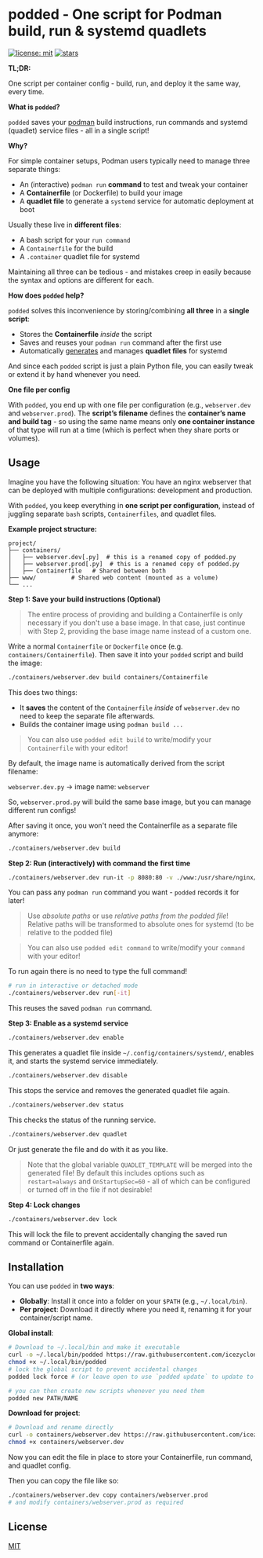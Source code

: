# podded - One script for Podman build, run & systemd quadlets

[![license: mit](https://img.shields.io/badge/license-MIT-purple)](https://github.com/icezyclon/podded?tab=License-1-ov-file#readme)
[![stars](https://img.shields.io/github/stars/icezyclon/podded?style=social)](https://github.com/icezyclon/podded)

**TL;DR:**

One script per container config - build, run, and deploy it the same way, every time.

**What is `podded`?**

`podded` saves your [podman](https://podman.io/) build instructions, run commands and systemd (quadlet) service files - all in a single script!

**Why?**

For simple container setups, Podman users typically need to manage three separate things:
* An (interactive) `podman run` **command** to test and tweak your container
* A **Containerfile** (or Dockerfile) to build your image
* A **quadlet file** to generate a `systemd` service for automatic deployment at boot

Usually these live in **different files**:
* A bash script for your `run command`
* A `Containerfile` for the build
* A `.container` quadlet file for systemd

Maintaining all three can be tedious - and mistakes creep in easily because the syntax and options are different for each.

**How does `podded` help?**

`podded` solves this inconvenience by storing/combining **all three** in a **single script**:
* Stores the **Containerfile** *inside* the script
* Saves and reuses your `podman run` command after the first use
* Automatically [generates](https://github.com/containers/podlet) and manages **quadlet files** for systemd

And since each `podded` script is just a plain Python file, you can easily tweak or extend it by hand whenever you need.

**One file per config**

With `podded`, you end up with one file per configuration (e.g., `webserver.dev` and `webserver.prod`).
The **script’s filename** defines the **container’s name and build tag** - so using the same name means only **one container instance** of that type will run at a time (which is perfect when they share ports or volumes).


## Usage

Imagine you have the following situation: 
You have an nginx webserver that can be deployed with multiple configurations: development and production.

With `podded`, you keep everything in **one script per configuration**, instead of juggling separate `bash` scripts, `Containerfiles`, and quadlet files.

**Example project structure:**
```
project/
├── containers/
│   ├── webserver.dev[.py]  # this is a renamed copy of podded.py
│   ├── webserver.prod[.py]  # this is a renamed copy of podded.py
│   ├── Containerfile   # Shared between both
├── www/          # Shared web content (mounted as a volume)
└── ...
```

**Step 1: Save your build instructions (Optional)**

> The entire process of providing and building a Containerfile is only necessary if you don't use a base image.
> In that case, just continue with Step 2, providing the base image name instead of a custom one.

Write a normal `Containerfile` or `Dockerfile` once (e.g. `containers/Containerfile`).
Then save it into your `podded` script and build the image:

```bash
./containers/webserver.dev build containers/Containerfile
```

This does two things:
* It **saves** the content of the `Containerfile` *inside* of `webserver.dev`  no need to keep the separate file afterwards.
* Builds the container image using `podman build ...`

> You can also use `podded edit build` to write/modify your `Containerfile` with your editor!

By default, the image name is automatically derived from the script filename:

`webserver.dev.py` → image name: `webserver`

So, `webserver.prod.py` will build the same base image, but you can manage different run configs!


After saving it once, you won't need the Containerfile as a separate file anymore:
```bash
./containers/webserver.dev build
```

**Step 2: Run (interactively) with command the first time**

```bash
./containers/webserver.dev run-it -p 8080:80 -v ./www:/usr/share/nginx/html webserver:latest
```
You can pass any `podman run` command you want - `podded` records it for later!
> Use *absolute paths* or use *relative paths from the podded file*! Relative paths will be transformed to absolute ones for systemd (to be relative to the podded file)

> You can also use `podded edit command` to write/modify your `command` with your editor!

To run again there is no need to type the full command!
```bash
# run in interactive or detached mode
./containers/webserver.dev run[-it]
```
This reuses the saved `podman run` command.


**Step 3: Enable as a systemd service**

```bash
./containers/webserver.dev enable
```
This generates a quadlet file inside `~/.config/containers/systemd/`, enables it, and starts the systemd service immediately.

```bash
./containers/webserver.dev disable
```
This stops the service and removes the generated quadlet file again.

```bash
./containers/webserver.dev status
```
This checks the status of the running service.

```bash
./containers/webserver.dev quadlet
```
Or just generate the file and do with it as you like.

> Note that the global variable `QUADLET_TEMPLATE` will be merged into the generated file! By default this includes options such as `restart=always` and `OnStartupSec=60` - all of which can be configured or turned off in the file if not desirable!

**Step 4: Lock changes**

```bash
./containers/webserver.dev lock
```
This will lock the file to prevent accidentally changing the saved run command or Containerfile again.


## Installation

You can use `podded` in **two ways**:

* **Globally**: Install it once into a folder on your `$PATH` (e.g., `~/.local/bin`).
* **Per project**: Download it directly where you need it, renaming it for your container/script name.

**Global install**:
```bash
# Download to ~/.local/bin and make it executable
curl -o ~/.local/bin/podded https://raw.githubusercontent.com/icezyclon/podded/main/podded.py
chmod +x ~/.local/bin/podded
# lock the global script to prevent accidental changes
podded lock force # (or leave open to use `podded update` to update to newer versions)

# you can then create new scripts whenever you need them
podded new PATH/NAME
```

**Download for project**:
```bash
# Download and rename directly
curl -o containers/webserver.dev https://raw.githubusercontent.com/icezyclon/podded/main/podded.py
chmod +x containers/webserver.dev
```
Now you can edit the file in place to store your Containerfile, run command, and quadlet config.

Then you can copy the file like so:
```bash
./containers/webserver.dev copy containers/webserver.prod
# and modify containers/webserver.prod as required
```


## License

[MIT](LICENSE)
